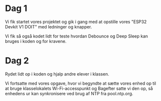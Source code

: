 # Dag 1

Vi fik startet vores projektet og gik i gang med at opstille vores "ESP32 Devkit V1 DOIT" med ledninger og knapper. 

Vi fik så også kodet lidt for teste hvordan Debounce og Deep Sleep kan bruges i koden og for kravene.

# Dag 2
Rydet lidt op i koden og hjalp andre elever i klassen.

Vi fortsatte med vores opgave, hvor vi begyndte at sætte vores enhed op til at bruge klasselokalets Wi-Fi-accesspunkt og Bagefter satte vi den op, så enhedens ur kan synkronisere ved brug af NTP fra pool.ntp.org.